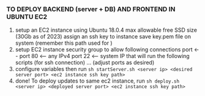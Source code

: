 ### TO DEPLOY BACKEND (server + DB) AND FRONTEND IN UBUNTU EC2

1. setup an EC2 instance using Ubuntu 18.0.4
   max allowable free SSD size (30Gb as of 2023)
   assign an ssh key to instance
   save key.pem file on system (remember this path used for <ec2 instance ssh key path>)
2. setup EC2 instance security group to allow following connections
   port <desired server port> <-- <server ip>
   port 80 <-- any IPv4
   port 22 <-- system IP that will run the following scripts (for ssh connection)
   ... (adjust ports as desired)
3. configure variables then run `sh startServer.sh <server ip> <desired server port> <ec2 instance ssh key path>`
4. done! To deploy updates to same ec2 instance, run `sh deploy.sh <server ip> <deployed server port> <ec2 instance ssh key path>`

